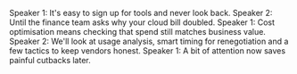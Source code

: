 Speaker 1: It's easy to sign up for tools and never look back.
Speaker 2: Until the finance team asks why your cloud bill doubled.
Speaker 1: Cost optimisation means checking that spend still matches business value.
Speaker 2: We'll look at usage analysis, smart timing for renegotiation and a few tactics to keep vendors honest.
Speaker 1: A bit of attention now saves painful cutbacks later.
